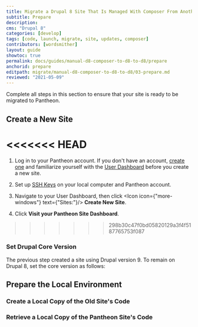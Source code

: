 ```yaml
---
title: Migrate a Drupal 8 Site That Is Managed With Composer From Another Platform
subtitle: Prepare
description: 
cms: "Drupal 8"
categories: [develop]
tags: [code, launch, migrate, site, updates, composer]
contributors: [wordsmither]
layout: guide
showtoc: true
permalink: docs/guides/manual-d8-composer-to-d8-to-d8/prepare
anchorid: prepare
editpath: migrate/manual-d8-composer-to-d8-to-d8/03-prepare.md
reviewed: "2021-05-09"
---
```


Complete all steps in this section to ensure that your site is ready to be migrated to Pantheon.

## Create a New Site

<<<<<<< HEAD
<Partial file="migrate/create-new-drupal-site.md" />
=======
1. Log in to your Pantheon account. If you don't have an account, [create one](https://pantheon.io/register?docs) and familiarize yourself with the [User Dashboard](/guides/quickstart/user-dashboard) before you create a new site.

1. Set up [SSH Keys](/ssh-keys) on your local computer and Pantheon account.

1. Navigate to your User Dashboard, then click <Icon icon={"more-windows"} text={"Sites:"}/> **Create New Site**.

1. Click **Visit your Pantheon Site Dashboard**.
>>>>>>> 298b30c47f0bd05820129a3f4f5187765753f087

### Set Drupal Core Version

The previous step created a site using Drupal version 9.  To remain on Drupal 8, set the core version as follows: 

<Partial file="drupal-9/core-version-remain-on-d8.md" />

## Prepare the Local Environment

<Partial file="drupal-9/prepare-local-environment-no-clone.md" />

### Create a Local Copy of the Old Site's Code

<Partial file="migrate/drupal-create-local.md" />

### Retrieve a Local Copy of the Pantheon Site's Code

<Partial file="migrate/drupal-get-local.md" />
